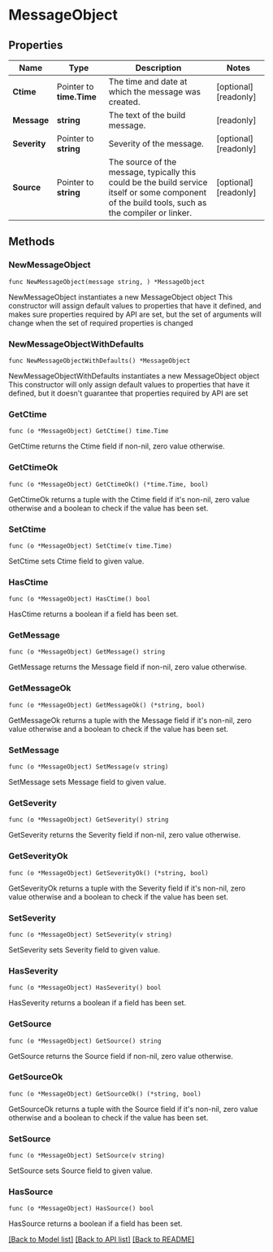 # MessageObject

## Properties

Name | Type | Description | Notes
------------ | ------------- | ------------- | -------------
**Ctime** | Pointer to **time.Time** | The time and date at which the message was created. | [optional] [readonly] 
**Message** | **string** | The text of the build message. | [readonly] 
**Severity** | Pointer to **string** | Severity of the message. | [optional] [readonly] 
**Source** | Pointer to **string** | The source of the message, typically this could be the build service itself or some component of the build tools, such as the compiler or linker. | [optional] [readonly] 

## Methods

### NewMessageObject

`func NewMessageObject(message string, ) *MessageObject`

NewMessageObject instantiates a new MessageObject object
This constructor will assign default values to properties that have it defined,
and makes sure properties required by API are set, but the set of arguments
will change when the set of required properties is changed

### NewMessageObjectWithDefaults

`func NewMessageObjectWithDefaults() *MessageObject`

NewMessageObjectWithDefaults instantiates a new MessageObject object
This constructor will only assign default values to properties that have it defined,
but it doesn't guarantee that properties required by API are set

### GetCtime

`func (o *MessageObject) GetCtime() time.Time`

GetCtime returns the Ctime field if non-nil, zero value otherwise.

### GetCtimeOk

`func (o *MessageObject) GetCtimeOk() (*time.Time, bool)`

GetCtimeOk returns a tuple with the Ctime field if it's non-nil, zero value otherwise
and a boolean to check if the value has been set.

### SetCtime

`func (o *MessageObject) SetCtime(v time.Time)`

SetCtime sets Ctime field to given value.

### HasCtime

`func (o *MessageObject) HasCtime() bool`

HasCtime returns a boolean if a field has been set.

### GetMessage

`func (o *MessageObject) GetMessage() string`

GetMessage returns the Message field if non-nil, zero value otherwise.

### GetMessageOk

`func (o *MessageObject) GetMessageOk() (*string, bool)`

GetMessageOk returns a tuple with the Message field if it's non-nil, zero value otherwise
and a boolean to check if the value has been set.

### SetMessage

`func (o *MessageObject) SetMessage(v string)`

SetMessage sets Message field to given value.


### GetSeverity

`func (o *MessageObject) GetSeverity() string`

GetSeverity returns the Severity field if non-nil, zero value otherwise.

### GetSeverityOk

`func (o *MessageObject) GetSeverityOk() (*string, bool)`

GetSeverityOk returns a tuple with the Severity field if it's non-nil, zero value otherwise
and a boolean to check if the value has been set.

### SetSeverity

`func (o *MessageObject) SetSeverity(v string)`

SetSeverity sets Severity field to given value.

### HasSeverity

`func (o *MessageObject) HasSeverity() bool`

HasSeverity returns a boolean if a field has been set.

### GetSource

`func (o *MessageObject) GetSource() string`

GetSource returns the Source field if non-nil, zero value otherwise.

### GetSourceOk

`func (o *MessageObject) GetSourceOk() (*string, bool)`

GetSourceOk returns a tuple with the Source field if it's non-nil, zero value otherwise
and a boolean to check if the value has been set.

### SetSource

`func (o *MessageObject) SetSource(v string)`

SetSource sets Source field to given value.

### HasSource

`func (o *MessageObject) HasSource() bool`

HasSource returns a boolean if a field has been set.


[[Back to Model list]](../README.md#documentation-for-models) [[Back to API list]](../README.md#documentation-for-api-endpoints) [[Back to README]](../README.md)


